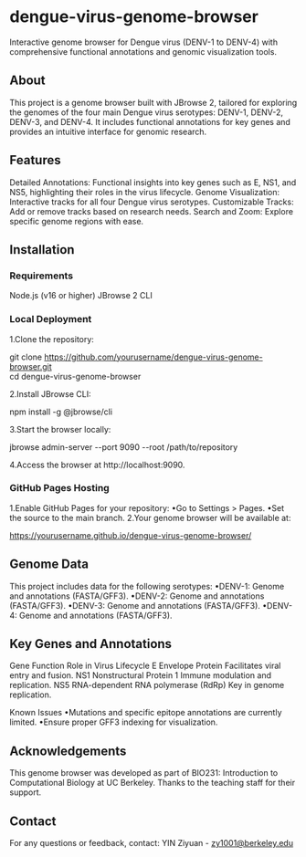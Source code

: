 # dengue-virus-genome-browser
Interactive genome browser for Dengue virus (DENV-1 to DENV-4) with comprehensive functional annotations and genomic visualization tools.

## About

This project is a genome browser built with JBrowse 2, tailored for exploring the genomes of the four main Dengue virus serotypes: DENV-1, DENV-2, DENV-3, and DENV-4. It includes functional annotations for key genes and provides an intuitive interface for genomic research.

## Features
Detailed Annotations: Functional insights into key genes such as E, NS1, and NS5, highlighting their roles in the virus lifecycle.
Genome Visualization: Interactive tracks for all four Dengue virus serotypes.
Customizable Tracks: Add or remove tracks based on research needs.
Search and Zoom: Explore specific genome regions with ease.

## Installation

### Requirements
Node.js (v16 or higher)
JBrowse 2 CLI

### Local Deployment
1.Clone the repository:

git clone https://github.com/yourusername/dengue-virus-genome-browser.git  
cd dengue-virus-genome-browser  


2.Install JBrowse CLI:

npm install -g @jbrowse/cli  


3.Start the browser locally:

jbrowse admin-server --port 9090 --root /path/to/repository  


4.Access the browser at http://localhost:9090.

### GitHub Pages Hosting
1.Enable GitHub Pages for your repository:
•Go to Settings > Pages.
•Set the source to the main branch.
2.Your genome browser will be available at:

https://yourusername.github.io/dengue-virus-genome-browser/



## Genome Data

This project includes data for the following serotypes:
•DENV-1: Genome and annotations (FASTA/GFF3).
•DENV-2: Genome and annotations (FASTA/GFF3).
•DENV-3: Genome and annotations (FASTA/GFF3).
•DENV-4: Genome and annotations (FASTA/GFF3).

## Key Genes and Annotations

Gene	Function	Role in Virus Lifecycle
E	Envelope Protein	Facilitates viral entry and fusion.
NS1	Nonstructural Protein 1	Immune modulation and replication.
NS5	RNA-dependent RNA polymerase (RdRp)	Key in genome replication.

Known Issues
•Mutations and specific epitope annotations are currently limited.
•Ensure proper GFF3 indexing for visualization.

## Acknowledgements

This genome browser was developed as part of BIO231: Introduction to Computational Biology at UC Berkeley. Thanks to the teaching staff for their support.


## Contact

For any questions or feedback, contact:
YIN Ziyuan - zy1001@berkeley.edu
